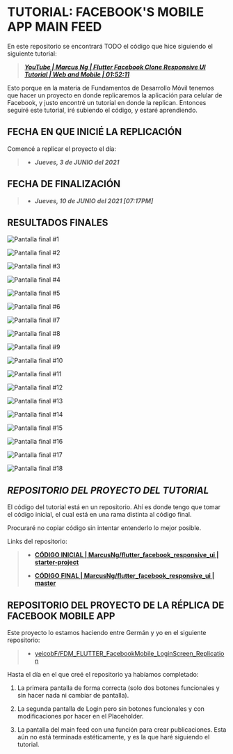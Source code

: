 # **TUTORIAL: FACEBOOK'S MOBILE APP MAIN FEED**

En este repositorio se encontrará TODO el código que hice siguiendo el siguiente
tutorial:

> [***YouTube | Marcus Ng | Flutter Facebook Clone Responsive UI Tutorial | Web and Mobile | 01:52:11***](https://www.youtube.com/watch?v=HvLb5gdUfDE&ab_channel=MarcusNg "YouTube | Marcus Ng | Flutter Facebook Clone Responsive UI Tutorial | Web and Mobile | 01:52:11")

Esto porque en la materia de Fundamentos de Desarrollo Móvil tenemos que hacer
un proyecto en donde replicaremos la aplicación para celular de Facebook, y
justo encontré un tutorial en donde la replican. Entonces seguiré este tutorial,
iré subiendo el código, y estaré aprendiendo.

## FECHA EN QUE INICIÉ LA REPLICACIÓN

Comencé a replicar el proyecto el día:

> - ***Jueves, 3 de JUNIO del 2021***

## FECHA DE FINALIZACIÓN

> - ***Jueves, 10 de JUNIO del 2021 [07:17PM]***

## RESULTADOS FINALES

![Pantalla final #1](VISUAL_PROGRESS/Pixel%203%20-%20Android%2011/RESULTADO%20FINAL/1.png "Pantalla final #1")

![Pantalla final #2](VISUAL_PROGRESS/Pixel%203%20-%20Android%2011/RESULTADO%20FINAL/2.png "Pantalla final #1")

![Pantalla final #3](VISUAL_PROGRESS/Pixel%203%20-%20Android%2011/RESULTADO%20FINAL/3.png "Pantalla final #3")

![Pantalla final #4](VISUAL_PROGRESS/Pixel%203%20-%20Android%2011/RESULTADO%20FINAL/4.png "Pantalla final #4")

![Pantalla final #5](VISUAL_PROGRESS/Pixel%203%20-%20Android%2011/RESULTADO%20FINAL/5.png "Pantalla final #5")

![Pantalla final #6](VISUAL_PROGRESS/Pixel%203%20-%20Android%2011/RESULTADO%20FINAL/6.png "Pantalla final #6")

![Pantalla final #7](VISUAL_PROGRESS/Pixel%203%20-%20Android%2011/RESULTADO%20FINAL/7.png "Pantalla final #7")

![Pantalla final #8](VISUAL_PROGRESS/Pixel%203%20-%20Android%2011/RESULTADO%20FINAL/8.png "Pantalla final #8")

![Pantalla final #9](VISUAL_PROGRESS/Pixel%203%20-%20Android%2011/RESULTADO%20FINAL/9.png "Pantalla final #9")

![Pantalla final #10](VISUAL_PROGRESS/Pixel%203%20-%20Android%2011/RESULTADO%20FINAL/10.png "Pantalla final #10")

![Pantalla final #11](VISUAL_PROGRESS/Pixel%203%20-%20Android%2011/RESULTADO%20FINAL/11.png "Pantalla final #11")

![Pantalla final #12](VISUAL_PROGRESS/Pixel%203%20-%20Android%2011/RESULTADO%20FINAL/12.png "Pantalla final #12")

![Pantalla final #13](VISUAL_PROGRESS/Pixel%203%20-%20Android%2011/RESULTADO%20FINAL/13.png "Pantalla final #13")

![Pantalla final #14](VISUAL_PROGRESS/Pixel%203%20-%20Android%2011/RESULTADO%20FINAL/14.png "Pantalla final #14")

![Pantalla final #15](VISUAL_PROGRESS/Pixel%203%20-%20Android%2011/RESULTADO%20FINAL/15.png "Pantalla final #15")

![Pantalla final #16](VISUAL_PROGRESS/Pixel%203%20-%20Android%2011/RESULTADO%20FINAL/16.png "Pantalla final #16")

![Pantalla final #17](VISUAL_PROGRESS/Pixel%203%20-%20Android%2011/RESULTADO%20FINAL/17.png "Pantalla final #17")

![Pantalla final #18](VISUAL_PROGRESS/Pixel%203%20-%20Android%2011/RESULTADO%20FINAL/18.png "Pantalla final #18")

## ***REPOSITORIO DEL PROYECTO DEL TUTORIAL***

El código del tutorial está en un repositorio. Ahí es donde tengo que tomar el
código inicial, el cual está en una rama distinta al código final.

Procuraré no copiar código sin intentar entenderlo lo mejor posible.

Links del repositorio:

> - [**CÓDIGO INICIAL | MarcusNg/flutter_facebook_responsive_ui | starter-project**](https://github.com/MarcusNg/flutter_facebook_responsive_ui/tree/starter-project "CÓDIGO INICIAL | MarcusNg/flutter_facebook_responsive_ui")
>
> - [**CÓDIGO FINAL | MarcusNg/flutter_facebook_responsive_ui | master**](https://github.com/MarcusNg/flutter_facebook_responsive_ui/tree/master "CÓDIGO FINAL | MarcusNg/flutter_facebook_responsive_ui | master")

## REPOSITORIO DEL PROYECTO DE LA RÉPLICA DE FACEBOOK MOBILE APP

Este proyecto lo estamos haciendo entre Germán y yo en el siguiente repositorio:

> - [yeicobF/FDM_FLUTTER_FacebookMobile_LoginScreen_Replication](https://github.com/yeicobF/FDM_FLUTTER_FacebookMobile_LoginScreen_Replication "yeicobF/FDM_FLUTTER_FacebookMobile_LoginScreen_Replication")

Hasta el día en el que creé el repositorio ya habíamos completado:

1. La primera pantalla de forma correcta (solo dos botones funcionales y sin
   hacer nada ni cambiar de pantalla).

2. La segunda pantalla de Login pero sin botones funcionales y con
   modificaciones por hacer en el Placeholder.

3. La pantalla del main feed con una función para crear publicaciones. Esta aún
   no está terminada estéticamente, y es la que haré siguiendo el tutorial.
